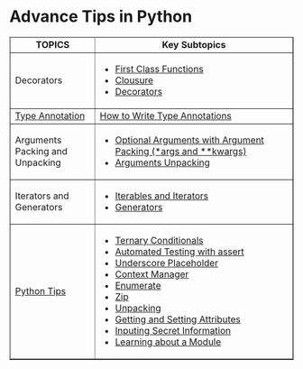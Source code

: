 # Advance Tips in Python

<!DOCTYPE html>
<html>
<body>
    <main>
        <table align="center" cellspacing="0" cellpadding="5" border="1">
            <tbody>
                <thead align="center">
                    <td width="30%">
                        <strong>TOPICS</strong>
                    </td>
                    <td width="70%"><strong>Key Subtopics<br></strong></td>
                </thead>
                <tr>
                    <td width="30%">
                        <p>Decorators</p>
                    </td>
                    <td width="70%">
                        <ul>
                            <li>
                                <a href="firstclass_functions.md">First Class Functions</a>
                            </li>
                            <li>
                                <a href="clousure.md">Clousure</a>
                            </li>
                            <li>
                                <a href="decorators.md">Decorators</a>
                            </li>
                        </ul>
                    </td>
                </tr>
                <tr>
                    <td> 
                        <a href="typing_annotation.md">Type Annotation</a>
                    </td>
                    <td>
                        <a href="typing_annotation.md#how-to-write-type-annotations">How to Write Type Annotations</a>
                    </td>
                </tr>
                <tr>
                    <td width="30%">Arguments Packing and Unpacking </td>
                    <td width="70%">
                        <ul>
                            <li>
                                <a href="args_kwargs.md">Optional Arguments with Argument Packing (*args and **kwargs)</a>
                            </li>
                            <li>
                                <a href="python_tips.md#unpacking">Arguments Unpacking</a>
                            </li>
                        </ul>
                    </td>
                </tr>
                <tr>
                    <td width="30%">
                        <p>Iterators and Generators</p>
                    </td>
                    <td width="70%">
                        <ul>
                            <li>
                                <a href="iterators.md">Iterables and Iterators</a>
                            </li>
                            <li>
                                <a href="generators.md">Generators</a>
                            </li>
                        </ul>
                    </td>
                </tr>
                <tr>
                    <td width="30%">
                        <a href="python_tips.md">Python Tips</a>
                    </td>
                    <td width="70%">
                        <ul>
                            <li><a href="python_tips.md#ternary-conditionals">Ternary Conditionals</a></li>
                            <li><a href="python_tips.md#automated-testing-with-assert">Automated Testing with assert</a></li>
                            <li><a href="python_tips.md#underscore-placeholders">Underscore Placeholder</a></li>
                            <li><a href="python_tips.md#context-manager">Context Manager</a></li>
                            <li><a href="python_tips.md#enumerate">Enumerate</a></li>
                            <li><a href="python_tips.md#zip">Zip</a></li>
                            <li><a href="python_tips.md#unpacking">Unpacking</a></li>
                            <li><a href="python_tips.md#getting-and-setting-attributes">Getting and Setting Attributes</a></li>
                            <li><a href="python_tips.md#inputing-secret-information-getpass">Inputing Secret Information</a></li>
                            <li><a href="python_tips.md#learning-about-a-module">Learning about a Module</a></li>
                        </ul>
                    </td>
                </tr>
            </tbody>
        </table>
    </main>
</body>
</html>